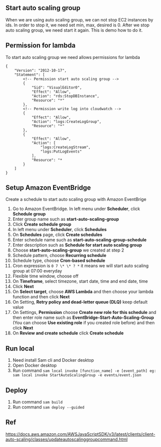 ## Start auto scaling group

When we are using auto scaling group, we can not stop EC2 instances by ids. In order to stop it, we need set min, max, desired is 0. After we stop auto scaling group, we need start it again. This is demo how to do it.

## Permission for lambda

To start auto scaling group we need allows permissions for lambda

```
{
    "Version": "2012-10-17",
    "Statement": [
        <!-- Permission start auto scaling group -->
        {
            "Sid": "VisualEditor0",
            "Effect": "Allow",
            "Action": "rds:StopDBInstance",
            "Resource": "*"
        },
        <!-- Permission write log into cloudwatch -->
        {
            "Effect": "Allow",
            "Action": "logs:CreateLogGroup",
            "Resource": "*"
        },
        {
            "Effect": "Allow",
            "Action": [
                "logs:CreateLogStream",
                "logs:PutLogEvents"
            ],
            "Resource": "*
        }
    ]
}
```

## Setup Amazon EventBridge

Create a schedule to start auto scaling group with Amazon EventBrige

1. Go to Amazon EventBridge. In left menu under <b>Scheduler</b>, click <b>Schedule group</b>
2. Enter group name such as <b>start-auto-scaling-group</b>
3. Click <b>Create schedule group</b>
4. In left menu under <b>Scheduler</b>, click <b>Schedules</b>
5. On <b>Schedules</b> page, click <b>Create schedules</b>
6. Enter schedule name such as <b>start-auto-scaling-group-schedule</b>
7. Enter description such as <b>Schedule for start auto scaling group</b>
8. Choose <b>start-auto-scaling-group</b> we created at step 2
9. Schedule pattern, choose <b>Recurring schedule</b>
10. Schedule type, choose <b>Cron-based schedule</b>
11. Cron expression is `0 7 \* \* ? *` it means we will start auto scaling group at 07:00 everyday
12. Flexible time window, choose </b>off</b>
13. On <b>Timeframe</b>, select timezone, start date, time and end date, time
14. Click <b>Next</b>
15. On <b>Select target</b>, choose <b>AWS Lambda</b> and then choose your lambda function and then click <b>Next</b>
16. On Setting, <b>Retry policy and dead-letter queue (DLQ)</b> keep default value
17. On Settings, <b>Permission</b> choose <b>Create new role for this schedule</b> and then enter role name such as <b>EventBridge-Start-Auto-Scaling-Group</b> (You can choose <b>Use existing role</b> if you created role before) and then click <b>Next</b>
18. On <b>Review and create schedule</b> click <b>Create schedule</b>

## Run local

1. Need install Sam cli and Docker desktop
2. Open Docker desktop
3. Run command `sam local invoke [function_name] -e [event_path] eg: sam local invoke StartAutoScalingGroup -e events/event.json`

## Deploy

1. Run command `sam build`
2. Run command `sam deploy --guided`

## Ref

https://docs.aws.amazon.com/AWSJavaScriptSDK/v3/latest/clients/client-auto-scaling/classes/updateautoscalinggroupcommand.html
